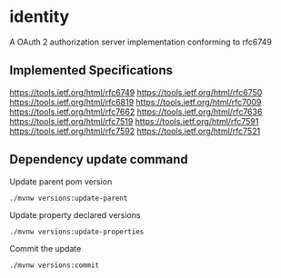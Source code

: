 # identity
A OAuth 2 authorization server implementation conforming to rfc6749

## Implemented Specifications

https://tools.ietf.org/html/rfc6749
https://tools.ietf.org/html/rfc6750
https://tools.ietf.org/html/rfc6819
https://tools.ietf.org/html/rfc7009
https://tools.ietf.org/html/rfc7662
https://tools.ietf.org/html/rfc7636
https://tools.ietf.org/html/rfc7519
https://tools.ietf.org/html/rfc7591
https://tools.ietf.org/html/rfc7592
https://tools.ietf.org/html/rfc7521

## Dependency update command

Update parent pom version

```shell script
./mvnw versions:update-parent
```

Update property declared versions
```shell script
./mvnw versions:update-properties
```

Commit the update
```shell script
./mvnw versions:commit
```